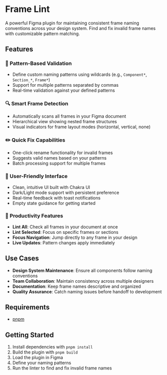 # Frame Lint

A powerful Figma plugin for maintaining consistent frame naming conventions across your design system. Find and fix invalid frame names with customizable pattern matching.

## Features

### 🎯 Pattern-Based Validation
- Define custom naming patterns using wildcards (e.g., `Component*`, `Section_*`, `Frame*`)
- Support for multiple patterns separated by commas
- Real-time validation against your defined patterns

### 🔍 Smart Frame Detection
- Automatically scans all frames in your Figma document
- Hierarchical view showing nested frame structures
- Visual indicators for frame layout modes (horizontal, vertical, none)

### ✏️ Quick Fix Capabilities
- One-click rename functionality for invalid frames
- Suggests valid names based on your patterns
- Batch processing support for multiple frames

### 🎨 User-Friendly Interface
- Clean, intuitive UI built with Chakra UI
- Dark/Light mode support with persistent preference
- Real-time feedback with toast notifications
- Empty state guidance for getting started

### 🚀 Productivity Features
- **Lint All**: Check all frames in your document at once
- **Lint Selected**: Focus on specific frames or sections
- **Focus Navigation**: Jump directly to any frame in your design
- **Live Updates**: Pattern changes apply immediately

## Use Cases

- **Design System Maintenance**: Ensure all components follow naming conventions
- **Team Collaboration**: Maintain consistency across multiple designers
- **Documentation**: Keep frame names descriptive and organized
- **Quality Assurance**: Catch naming issues before handoff to development

## Requirements

- [pnpm](https://pnpm.io/)

## Getting Started

1. Install dependencies with `pnpm install`
2. Build the plugin with `pnpm build`
3. Load the plugin in Figma
4. Define your naming patterns
5. Run the linter to find and fix invalid frame names
